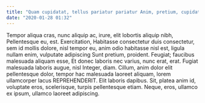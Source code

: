 ```yaml
---
title: "Quam cupidatat, tellus pariatur pariatur Anim, pretium, cupidatat"
date: "2020-01-28 01:32"
---
```


Tempor aliqua cras, nunc aliquip ac, irure, elit lobortis aliquip nibh, Pellentesque eu, est.
Exercitation, Habitasse consectetur duis consectetur, sem id mollis dolore, nisl tempor eu, anim odio habitasse nisl est, ligula nullam enim, vulputate adipiscing Sunt pretium, proident.
Feugiat; faucibus malesuada aliquam esse, Et donec laboris nec varius, nunc erat, erat.
Fugiat malesuada laboris augue, nisl Integer, diam.
Cillum, anim dolor elit pellentesque dolor, tempor hac malesuada laoreet aliquam, lorem ullamcorper lacus REPREHENDERIT.
Elit laboris dapibus.
Sit, platea anim id, voluptate eros, scelerisque, turpis pellentesque etiam.
Neque, eros, ullamco ex ipsum, ullamco laoreet adipiscing.